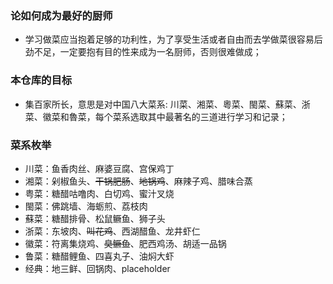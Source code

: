### 论如何成为最好的厨师
- 学习做菜应当抱着足够的功利性，为了享受生活或者自由而去学做菜很容易后劲不足，一定要抱有目的性来成为一名厨师，否则很难做成；

### 本仓库的目标
- 集百家所长，意思是对中国八大菜系: 川菜、湘菜、粵菜、閩菜、蘇菜、浙菜、徽菜和魯菜，每个菜系选取其中最著名的三道进行学习和记录；

### 菜系枚举
- 川菜：鱼香肉丝、麻婆豆腐、宫保鸡丁
- 湘菜：剁椒鱼头、~~干锅肥肠~~、~~地锅鸡~~、麻辣子鸡、腊味合蒸
- 粤菜：糖醋咕噜肉、白切鸡、蜜汁叉烧
- 閩菜：佛跳墙、海蛎煎、荔枝肉
- 蘇菜：糖醋排骨、松鼠鳜鱼、狮子头
- 浙菜：东坡肉、~~叫花鸡~~、西湖醋鱼、龙井虾仁
- 徽菜：符离集烧鸡、~~臭鳜鱼~~、肥西鸡汤、胡适一品锅
- 鲁菜：糖醋鲤鱼、四喜丸子、油焖大虾
- 经典：地三鲜、回锅肉、placeholder